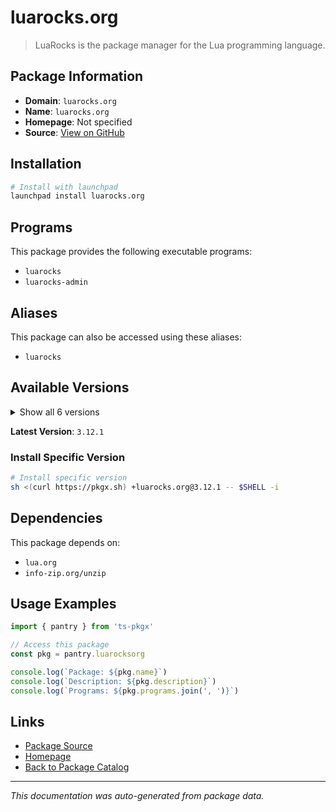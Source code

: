 # luarocks.org

> LuaRocks is the package manager for the Lua programming language.

## Package Information

- **Domain**: `luarocks.org`
- **Name**: `luarocks.org`
- **Homepage**: Not specified
- **Source**: [View on GitHub](https://github.com/pkgxdev/pantry/tree/main/projects/luarocks.org/package.yml)

## Installation

```bash
# Install with launchpad
launchpad install luarocks.org
```

## Programs

This package provides the following executable programs:

- `luarocks`
- `luarocks-admin`

## Aliases

This package can also be accessed using these aliases:

- `luarocks`

## Available Versions

<details>
<summary>Show all 6 versions</summary>

- `3.12.1`, `3.12.0`, `3.11.1`, `3.11.0`, `3.10.0`
- `3.9.2`

</details>

**Latest Version**: `3.12.1`

### Install Specific Version

```bash
# Install specific version
sh <(curl https://pkgx.sh) +luarocks.org@3.12.1 -- $SHELL -i
```

## Dependencies

This package depends on:

- `lua.org`
- `info-zip.org/unzip`

## Usage Examples

```typescript
import { pantry } from 'ts-pkgx'

// Access this package
const pkg = pantry.luarocksorg

console.log(`Package: ${pkg.name}`)
console.log(`Description: ${pkg.description}`)
console.log(`Programs: ${pkg.programs.join(', ')}`)
```

## Links

- [Package Source](https://github.com/pkgxdev/pantry/tree/main/projects/luarocks.org/package.yml)
- [Homepage](#)
- [Back to Package Catalog](../package-catalog.md)

---

*This documentation was auto-generated from package data.*
